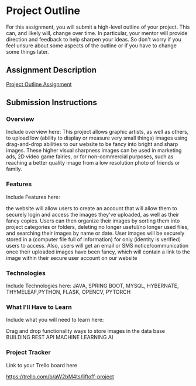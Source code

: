 # Project Outline
For this assignment, you will submit a high-level outline of your project. This can, and likely will, change over time. In particular, your mentor will provide direction and feedback to help sharpen your ideas. So don't worry if you feel unsure about some aspects of the outline or if you have to change some things later.

## Assignment Description
[Project Outline Assignment](https://education.launchcode.org/liftoff/modules/assignments/project-outline)

## Submission Instructions

### Overview
Include overview here:
This project allows graphic artists, as well as others, to upload low (ability to display or measure very small things) images using drag-and-drop abilities to our website to be fancy into bright and sharp images. These higher visual sharpness images can be used in marketing ads, 2D video game fairies, or for non-commercial purposes, such as reaching a better quality image from a low resolution photo of friends or family.
### Features
Include Features here:

the website will allow users to create an account that will allow them to securely login and access the images they've uploaded, as well as their fancy copies. Users can then organize their images by sorting them into project categories or folders, deleting no longer useful/no longer used files, and searching their images by name or date. User images will be securely stored in a (computer file full of information) for only (identity is verified) users to access. Also, users will get an email or SMS notice/communication once their uploaded images have been fancy, which will contain a link to the image within their secure user account on our website
### Technologies
Include Technologies here:
JAVA, SPRING BOOT, MYSQL, HYBERNATE, THYMELEAF,PYTHON, FLASK, OPENCV, PYTORCH
### What I'll Have to Learn
Include what you will need to learn here:

Drag and drop functionality 
ways to store images in the data base
BUILDING REST API 
MACHINE LEARNING AI 
### Project Tracker
Link to your Trello board here


https://trello.com/b/aW2bM4ts/liftoff-project